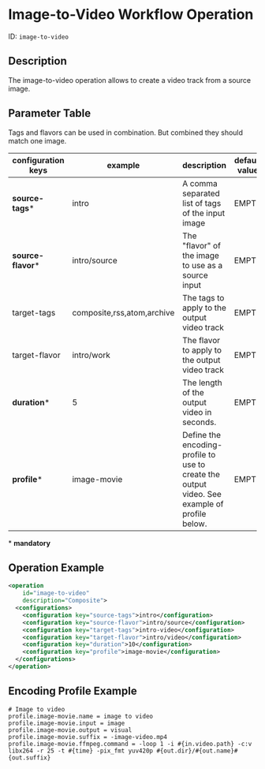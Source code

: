 Image-to-Video Workflow Operation
=========================================

ID: `image-to-video`


Description
-----------

The image-to-video operation allows to create a video track from a source image.


Parameter Table
---------------

Tags and flavors can be used in combination. But combined they should match one image.

|configuration keys |example                   |description|default value|
|-------------------|--------------------------|-----------|-------------|
|**source-tags**\*  |intro                     |A comma separated list of tags of the input image|EMPTY|
|**source-flavor**\*|intro/source              |The "flavor" of the image to use as a source input|EMPTY|
|target-tags        |composite,rss,atom,archive|The tags to apply to the output video track|EMPTY|
|target-flavor      |intro/work                |The flavor to apply to the output video track|EMPTY|
|**duration**\*     |5                         |The length of the output video in seconds.|EMPTY|
|**profile**\*      |image-movie               |Define the encoding-profile to use to create the output video. See example of profile below.|EMPTY|

\* **mandatory**


Operation Example
-----------------

```xml
<operation
    id="image-to-video"
    description="Composite">
  <configurations>
    <configuration key="source-tags">intro</configuration>
    <configuration key="source-flavor">intro/source</configuration>
    <configuration key="target-tags">intro-video</configuration>
    <configuration key="target-flavor">intro/video</configuration>
    <configuration key="duration">10</configuration>
    <configuration key="profile">image-movie</configuration>
  </configurations>
</operation>
```

Encoding Profile Example
------------------------

```properties
# Image to video
profile.image-movie.name = image to video
profile.image-movie.input = image
profile.image-movie.output = visual
profile.image-movie.suffix = -image-video.mp4
profile.image-movie.ffmpeg.command = -loop 1 -i #{in.video.path} -c:v libx264 -r 25 -t #{time} -pix_fmt yuv420p #{out.dir}/#{out.name}#{out.suffix}
```
